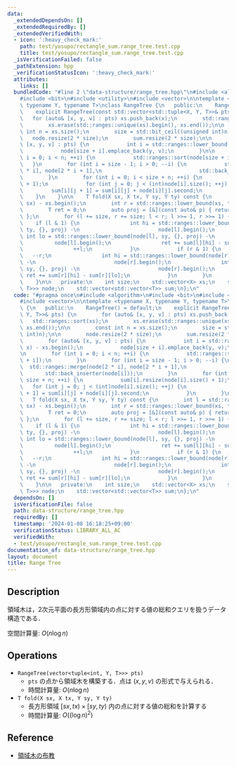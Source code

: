```yaml
---
data:
  _extendedDependsOn: []
  _extendedRequiredBy: []
  _extendedVerifiedWith:
  - icon: ':heavy_check_mark:'
    path: test/yosupo/rectangle_sum.range_tree.test.cpp
    title: test/yosupo/rectangle_sum.range_tree.test.cpp
  _isVerificationFailed: false
  _pathExtension: hpp
  _verificationStatusIcon: ':heavy_check_mark:'
  attributes:
    links: []
  bundledCode: "#line 2 \"data-structure/range_tree.hpp\"\n#include <algorithm>\n\
    #include <bit>\n#include <utility>\n#include <vector>\n\ntemplate <typename X,\
    \ typename Y, typename T>\nclass RangeTree {\n   public:\n    RangeTree() = default;\n\
    \    explicit RangeTree(const std::vector<std::tuple<X, Y, T>>& pts) {\n     \
    \   for (auto& [x, y, v] : pts) xs.push_back(x);\n        std::ranges::sort(xs);\n\
    \        xs.erase(std::ranges::unique(xs).begin(), xs.end());\n\n        const\
    \ int n = xs.size();\n        size = std::bit_ceil((unsigned int)n);\n\n     \
    \   node.resize(2 * size);\n        sum.resize(2 * size);\n\n        for (auto&\
    \ [x, y, v] : pts) {\n            int i = std::ranges::lower_bound(xs, x) - xs.begin();\n\
    \            node[size + i].emplace_back(y, v);\n        }\n\n        for (int\
    \ i = 0; i < n; ++i) {\n            std::ranges::sort(node[size + i]);\n     \
    \   }\n        for (int i = size - 1; i > 0; --i) {\n            std::ranges::merge(node[2\
    \ * i], node[2 * i + 1],\n                               std::back_inserter(node[i]));\n\
    \        }\n        for (int i = 0; i < size + n; ++i) {\n            sum[i].resize(node[i].size()\
    \ + 1);\n            for (int j = 0; j < (int)node[i].size(); ++j) {\n       \
    \         sum[i][j + 1] = sum[i][j] + node[i][j].second;\n            }\n    \
    \    }\n    }\n\n    T fold(X sx, X tx, Y sy, Y ty) const {\n        int l = std::ranges::lower_bound(xs,\
    \ sx) - xs.begin();\n        int r = std::ranges::lower_bound(xs, tx) - xs.begin();\n\
    \        T ret = 0;\n        auto proj = [&](const auto& p) { return p.first;\
    \ };\n        for (l += size, r += size; l < r; l >>= 1, r >>= 1) {\n        \
    \    if (l & 1) {\n                int hi = std::ranges::lower_bound(node[l],\
    \ ty, {}, proj) -\n                         node[l].begin();\n               \
    \ int lo = std::ranges::lower_bound(node[l], sy, {}, proj) -\n               \
    \          node[l].begin();\n                ret += sum[l][hi] - sum[l][lo];\n\
    \                ++l;\n            }\n            if (r & 1) {\n             \
    \   --r;\n                int hi = std::ranges::lower_bound(node[r], ty, {}, proj)\
    \ -\n                         node[r].begin();\n                int lo = std::ranges::lower_bound(node[r],\
    \ sy, {}, proj) -\n                         node[r].begin();\n               \
    \ ret += sum[r][hi] - sum[r][lo];\n            }\n        }\n        return ret;\n\
    \    }\n\n   private:\n    int size;\n    std::vector<X> xs;\n    std::vector<std::vector<std::pair<Y,\
    \ T>>> node;\n    std::vector<std::vector<T>> sum;\n};\n"
  code: "#pragma once\n#include <algorithm>\n#include <bit>\n#include <utility>\n\
    #include <vector>\n\ntemplate <typename X, typename Y, typename T>\nclass RangeTree\
    \ {\n   public:\n    RangeTree() = default;\n    explicit RangeTree(const std::vector<std::tuple<X,\
    \ Y, T>>& pts) {\n        for (auto& [x, y, v] : pts) xs.push_back(x);\n     \
    \   std::ranges::sort(xs);\n        xs.erase(std::ranges::unique(xs).begin(),\
    \ xs.end());\n\n        const int n = xs.size();\n        size = std::bit_ceil((unsigned\
    \ int)n);\n\n        node.resize(2 * size);\n        sum.resize(2 * size);\n\n\
    \        for (auto& [x, y, v] : pts) {\n            int i = std::ranges::lower_bound(xs,\
    \ x) - xs.begin();\n            node[size + i].emplace_back(y, v);\n        }\n\
    \n        for (int i = 0; i < n; ++i) {\n            std::ranges::sort(node[size\
    \ + i]);\n        }\n        for (int i = size - 1; i > 0; --i) {\n          \
    \  std::ranges::merge(node[2 * i], node[2 * i + 1],\n                        \
    \       std::back_inserter(node[i]));\n        }\n        for (int i = 0; i <\
    \ size + n; ++i) {\n            sum[i].resize(node[i].size() + 1);\n         \
    \   for (int j = 0; j < (int)node[i].size(); ++j) {\n                sum[i][j\
    \ + 1] = sum[i][j] + node[i][j].second;\n            }\n        }\n    }\n\n \
    \   T fold(X sx, X tx, Y sy, Y ty) const {\n        int l = std::ranges::lower_bound(xs,\
    \ sx) - xs.begin();\n        int r = std::ranges::lower_bound(xs, tx) - xs.begin();\n\
    \        T ret = 0;\n        auto proj = [&](const auto& p) { return p.first;\
    \ };\n        for (l += size, r += size; l < r; l >>= 1, r >>= 1) {\n        \
    \    if (l & 1) {\n                int hi = std::ranges::lower_bound(node[l],\
    \ ty, {}, proj) -\n                         node[l].begin();\n               \
    \ int lo = std::ranges::lower_bound(node[l], sy, {}, proj) -\n               \
    \          node[l].begin();\n                ret += sum[l][hi] - sum[l][lo];\n\
    \                ++l;\n            }\n            if (r & 1) {\n             \
    \   --r;\n                int hi = std::ranges::lower_bound(node[r], ty, {}, proj)\
    \ -\n                         node[r].begin();\n                int lo = std::ranges::lower_bound(node[r],\
    \ sy, {}, proj) -\n                         node[r].begin();\n               \
    \ ret += sum[r][hi] - sum[r][lo];\n            }\n        }\n        return ret;\n\
    \    }\n\n   private:\n    int size;\n    std::vector<X> xs;\n    std::vector<std::vector<std::pair<Y,\
    \ T>>> node;\n    std::vector<std::vector<T>> sum;\n};\n"
  dependsOn: []
  isVerificationFile: false
  path: data-structure/range_tree.hpp
  requiredBy: []
  timestamp: '2024-01-08 16:18:25+09:00'
  verificationStatus: LIBRARY_ALL_AC
  verifiedWith:
  - test/yosupo/rectangle_sum.range_tree.test.cpp
documentation_of: data-structure/range_tree.hpp
layout: document
title: Range Tree
---
```


## Description

領域木は，2次元平面の長方形領域内の点に対する値の総和クエリを扱うデータ構造である．

空間計算量: $O(n\log n)$

## Operations

- `RangeTree(vector<tuple<int, Y, T>>> pts)`
    - `pts` の点から領域木を構築する．点は $(x, y, v)$ の形式で与えられる．
    - 時間計算量: $O(n\log n)$
- `T fold(X sx, X tx, Y sy, Y ty)`
    - 長方形領域 $[sx, tx) \times [sy, ty)$ 内の点に対する値の総和を計算する
    - 時間計算量: $O((\log n)^2)$

## Reference

- [領域木の布教](https://mugen1337.hatenablog.com/entry/2021/05/22/224041)

